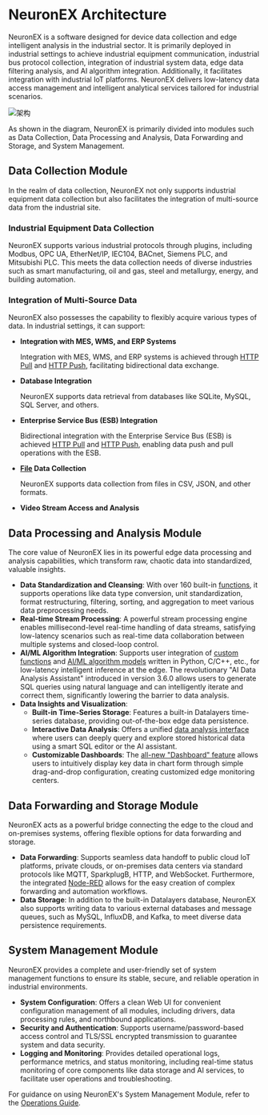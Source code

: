 # NeuronEX Architecture

NeuronEX is a software designed for device data collection and edge intelligent analysis in the industrial sector. It is primarily deployed in industrial settings to achieve industrial equipment communication, industrial bus protocol collection, integration of industrial system data, edge data filtering analysis, and AI algorithm integration. Additionally, it facilitates integration with industrial IoT platforms. NeuronEX delivers low-latency data access management and intelligent analytical services tailored for industrial scenarios.

<img src="./_assets/architect.png" alt="架构" style="zoom:100%;" />

As shown in the diagram, NeuronEX is primarily divided into modules such as Data Collection, Data Processing and Analysis, Data Forwarding and Storage, and System Management.

## Data Collection Module

In the realm of data collection, NeuronEX not only supports industrial equipment data collection but also facilitates the integration of multi-source data from the industrial site.

### Industrial Equipment Data Collection

NeuronEX supports various industrial protocols through plugins, including Modbus, OPC UA, EtherNet/IP, IEC104, BACnet, Siemens PLC, and Mitsubishi PLC. This meets the data collection needs of diverse industries such as smart manufacturing, oil and gas, steel and metallurgy, energy, and building automation.

### Integration of Multi-Source Data
NeuronEX also possesses the capability to flexibly acquire various types of data. In industrial settings, it can support:

- **Integration with MES, WMS, and ERP Systems**
  
  Integration with MES, WMS, and ERP systems is achieved through [HTTP Pull](../streaming-processing/http_pull.md) and [HTTP Push](../streaming-processing/http_push.md), facilitating bidirectional data exchange.

- **Database Integration**
  
  NeuronEX supports data retrieval from databases like SQLite, MySQL, SQL Server, and others.

- **Enterprise Service Bus (ESB) Integration**
  
  Bidirectional integration with the Enterprise Service Bus (ESB) is achieved [HTTP Pull](../streaming-processing/http_pull.md) and [HTTP Push](../streaming-processing/http_push.md), enabling data push and pull operations with the ESB.
    
- **[File](../streaming-processing/file.md) Data Collection**
  
  NeuronEX supports data collection from files in CSV, JSON, and other formats.

- **Video Stream Access and Analysis**

## Data Processing and Analysis Module

The core value of NeuronEX lies in its powerful edge data processing and analysis capabilities, which transform raw, chaotic data into standardized, valuable insights.

- **Data Standardization and Cleansing**: With over 160 built-in [functions](../streaming-processing/sqls/functions/overview.md), it supports operations like data type conversion, unit standardization, format restructuring, filtering, sorting, and aggregation to meet various data preprocessing needs.
- **Real-time Stream Processing**: A powerful stream processing engine enables millisecond-level real-time handling of data streams, satisfying low-latency scenarios such as real-time data collaboration between multiple systems and closed-loop control.
- **AI/ML Algorithm Integration**: Supports user integration of [custom functions](../streaming-processing/extension.md) and [AI/ML algorithm models](../streaming-processing/portable_python.md) written in Python, C/C++, etc., for low-latency intelligent inference at the edge. The revolutionary "AI Data Analysis Assistant" introduced in version 3.6.0 allows users to generate SQL queries using natural language and can intelligently iterate and correct them, significantly lowering the barrier to data analysis.
- **Data Insights and Visualization**:
  - **Built-in Time-Series Storage**: Features a built-in Datalayers time-series database, providing out-of-the-box edge data persistence.
  - **Interactive Data Analysis**: Offers a unified [data analysis interface](../datainsights/data_analysis.md) where users can deeply query and explore stored historical data using a smart SQL editor or the AI assistant.
  - **Customizable Dashboards**: The [all-new "Dashboard" feature](../datainsights/dashboards.md) allows users to intuitively display key data in chart form through simple drag-and-drop configuration, creating customized edge monitoring centers.

## Data Forwarding and Storage Module

NeuronEX acts as a powerful bridge connecting the edge to the cloud and on-premises systems, offering flexible options for data forwarding and storage.

- **Data Forwarding**: Supports seamless data handoff to public cloud IoT platforms, private clouds, or on-premises data centers via standard protocols like MQTT, SparkplugB, HTTP, and WebSocket. Furthermore, the integrated [Node-RED](../application/nodered.md) allows for the easy creation of complex forwarding and automation workflows.
- **Data Storage**: In addition to the built-in Datalayers database, NeuronEX also supports writing data to various external databases and message queues, such as MySQL, InfluxDB, and Kafka, to meet diverse data persistence requirements.

## System Management Module

NeuronEX provides a complete and user-friendly set of system management functions to ensure its stable, secure, and reliable operation in industrial environments.

- **System Configuration**: Offers a clean Web UI for convenient configuration management of all modules, including drivers, data processing rules, and northbound applications.
- **Security and Authentication**: Supports username/password-based access control and TLS/SSL encrypted transmission to guarantee system and data security.
- **Logging and Monitoring**: Provides detailed operational logs, performance metrics, and status monitoring, including real-time status monitoring of core components like data storage and AI services, to facilitate user operations and troubleshooting.

For guidance on using NeuronEX's System Management Module, refer to the [Operations Guide](../admin/introduction.md).
